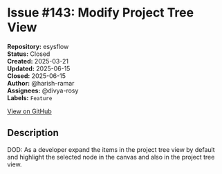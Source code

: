 # Issue #143: Modify Project Tree View

**Repository:** esysflow  
**Status:** Closed  
**Created:** 2025-03-21  
**Updated:** 2025-06-15  
**Closed:** 2025-06-15  
**Author:** @harish-ramar  
**Assignees:** @divya-rosy  
**Labels:** `Feature`  

[View on GitHub](https://github.com/Simtestlab/esysflow/issues/143)

## Description

DOD: As a developer expand the items in the project tree view by default and highlight the selected node in the canvas and also in the project tree view.